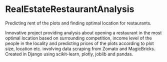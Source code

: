 # RealEstateRestaurantAnalysis
 Predicting rent of the plots and finding optimal location for restaurants.

Innovative project providing analysis about opening a restaurant in the most optimal location based on
surrounding competition, income level of the people in the locality and predicting prices of the plots
according to plot size, location etc. involving data scraping from Zomato and MagicBricks.
Created in Django using scikit-learn, plotly, joblib and pandas.
